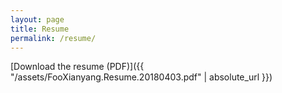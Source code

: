 ```yaml
---
layout: page
title: Resume
permalink: /resume/
---
```


[Download the resume (PDF)]({{ "/assets/FooXianyang.Resume.20180403.pdf" | absolute_url }})
